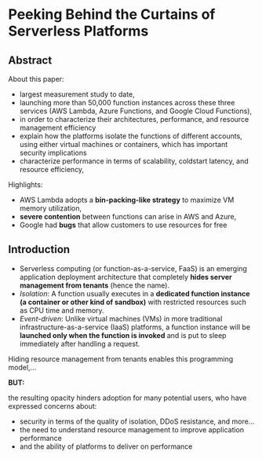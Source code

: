 
# Peeking Behind the Curtains of Serverless Platforms

## Abstract

About this paper:

- largest measurement study to date,
- launching more than 50,000 function instances across these three services (AWS Lambda, Azure Functions, and Google Cloud
Functions),
- in order to characterize their architectures, performance, and resource management efficiency
- explain how the platforms isolate the functions of different accounts, using either virtual machines or containers, which has important security implications
- characterize performance in terms of scalability, coldstart latency, and resource efficiency,

Highlights:
 - AWS Lambda adopts a **bin-packing-like strategy** to maximize VM memory utilization,
 - **severe contention** between functions can arise in AWS and Azure,
 - Google had **bugs** that allow customers to use resources for free

## Introduction

 - Serverless computing (or function-as-a-service, FaaS) is an emerging application deployment architecture that completely **hides server management from tenants** (hence the name).
 - *Isolation*: A function usually executes in a **dedicated function instance (a container or other kind of sandbox)** with restricted resources such as CPU time and memory.
 - *Event-driven*: Unlike virtual machines (VMs) in more traditional infrastructure-as-a-service (IaaS) platforms, a function instance will be **launched only when the function is invoked** and is put to sleep immediately after handling a request.

Hiding resource management from tenants enables this programming model,...

**BUT:**

the resulting opacity hinders adoption for many potential users, who have expressed concerns about:
 - security in terms of the quality of isolation, DDoS resistance, and more...
 - the need to understand resource management to improve application performance
 - and the ability of platforms to deliver on performance
